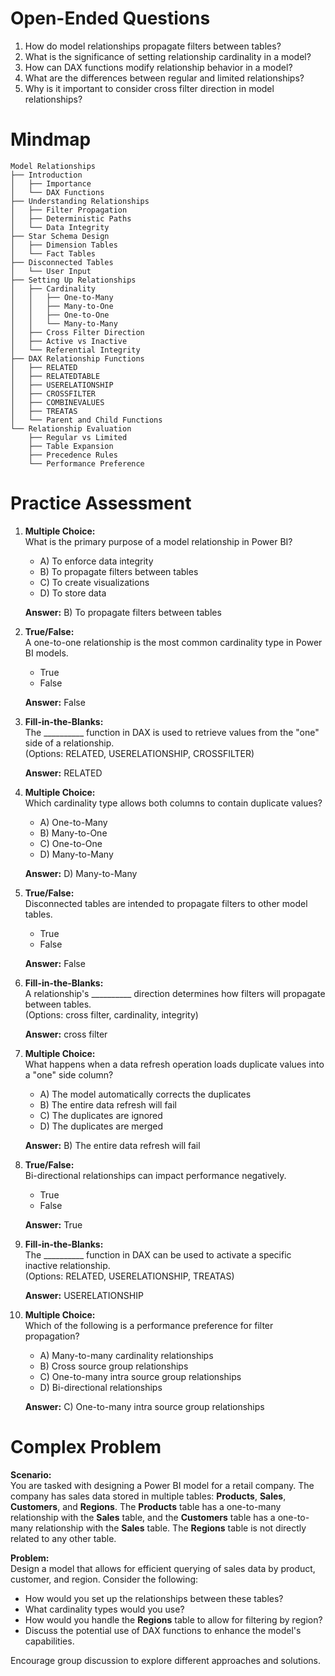 # Open-Ended Questions

1. How do model relationships propagate filters between tables?
2. What is the significance of setting relationship cardinality in a model?
3. How can DAX functions modify relationship behavior in a model?
4. What are the differences between regular and limited relationships?
5. Why is it important to consider cross filter direction in model relationships?

# Mindmap

```
Model Relationships
├── Introduction
│   ├── Importance
│   └── DAX Functions
├── Understanding Relationships
│   ├── Filter Propagation
│   ├── Deterministic Paths
│   └── Data Integrity
├── Star Schema Design
│   ├── Dimension Tables
│   └── Fact Tables
├── Disconnected Tables
│   └── User Input
├── Setting Up Relationships
│   ├── Cardinality
│   │   ├── One-to-Many
│   │   ├── Many-to-One
│   │   ├── One-to-One
│   │   └── Many-to-Many
│   ├── Cross Filter Direction
│   ├── Active vs Inactive
│   └── Referential Integrity
├── DAX Relationship Functions
│   ├── RELATED
│   ├── RELATEDTABLE
│   ├── USERELATIONSHIP
│   ├── CROSSFILTER
│   ├── COMBINEVALUES
│   ├── TREATAS
│   └── Parent and Child Functions
└── Relationship Evaluation
    ├── Regular vs Limited
    ├── Table Expansion
    ├── Precedence Rules
    └── Performance Preference
```

# Practice Assessment

1. **Multiple Choice:**  
   What is the primary purpose of a model relationship in Power BI?
   - A) To enforce data integrity
   - B) To propagate filters between tables
   - C) To create visualizations
   - D) To store data

   **Answer:** B) To propagate filters between tables

2. **True/False:**  
   A one-to-one relationship is the most common cardinality type in Power BI models.
   - True
   - False

   **Answer:** False

3. **Fill-in-the-Blanks:**  
   The __________ function in DAX is used to retrieve values from the "one" side of a relationship.  
   (Options: RELATED, USERELATIONSHIP, CROSSFILTER)

   **Answer:** RELATED

4. **Multiple Choice:**  
   Which cardinality type allows both columns to contain duplicate values?
   - A) One-to-Many
   - B) Many-to-One
   - C) One-to-One
   - D) Many-to-Many

   **Answer:** D) Many-to-Many

5. **True/False:**  
   Disconnected tables are intended to propagate filters to other model tables.
   - True
   - False

   **Answer:** False

6. **Fill-in-the-Blanks:**  
   A relationship's __________ direction determines how filters will propagate between tables.  
   (Options: cross filter, cardinality, integrity)

   **Answer:** cross filter

7. **Multiple Choice:**  
   What happens when a data refresh operation loads duplicate values into a "one" side column?
   - A) The model automatically corrects the duplicates
   - B) The entire data refresh will fail
   - C) The duplicates are ignored
   - D) The duplicates are merged

   **Answer:** B) The entire data refresh will fail

8. **True/False:**  
   Bi-directional relationships can impact performance negatively.
   - True
   - False

   **Answer:** True

9. **Fill-in-the-Blanks:**  
   The __________ function in DAX can be used to activate a specific inactive relationship.  
   (Options: RELATED, USERELATIONSHIP, TREATAS)

   **Answer:** USERELATIONSHIP

10. **Multiple Choice:**  
    Which of the following is a performance preference for filter propagation?
    - A) Many-to-many cardinality relationships
    - B) Cross source group relationships
    - C) One-to-many intra source group relationships
    - D) Bi-directional relationships

    **Answer:** C) One-to-many intra source group relationships

# Complex Problem

**Scenario:**  
You are tasked with designing a Power BI model for a retail company. The company has sales data stored in multiple tables: **Products**, **Sales**, **Customers**, and **Regions**. The **Products** table has a one-to-many relationship with the **Sales** table, and the **Customers** table has a one-to-many relationship with the **Sales** table. The **Regions** table is not directly related to any other table.

**Problem:**  
Design a model that allows for efficient querying of sales data by product, customer, and region. Consider the following:

- How would you set up the relationships between these tables?
- What cardinality types would you use?
- How would you handle the **Regions** table to allow for filtering by region?
- Discuss the potential use of DAX functions to enhance the model's capabilities.

Encourage group discussion to explore different approaches and solutions.